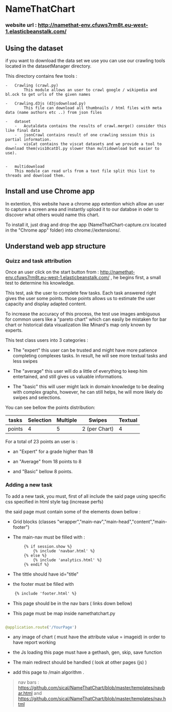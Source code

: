 # NameThatChart

### website url : http://namethat-env.cfuws7rm8t.eu-west-1.elasticbeanstalk.com/

## Using the dataset

if you want to download the data set we use you can use our crawling tools located in the datasetManager directory.

This directory contains few tools :
    
    -   Crawling (crawl.py)
            This module allows an user to crawl google / wikipedia and bl.ock to get urls of the given names
        
    -   Crawling.d3js (d3jsdownload.py)
            This file can download all thumbnails / html files with meta data (name authors etc ..) from json files
     
    -   dataset
        -   Acutaldata contains the results of crawl.merge() consider this like final data
        -   jsonCrawl contains result of one crawling session this is partial information.
        -   visCat contains the viscat datasets and we provide a tool to download them(vis10catDl.py slower than multidownload but easier to use). 
    
    
    -   multidownload
        This module can read urls from a text file split this list to threads and download them.
   
        
## Install and use Chrome app

In extention, this website have a chrome app extention which allow an user to capture a screen area and instantly upload it to our databse in oder to discover what others would name this chart.

To install it, just drag and drop the app (NameThatChart-capture.crx located in the "Chrome app" folder) into chrome://extensions/. 

## Understand web app structure

### Quizz and task attribution

Once an user click on the start button from : http://namethat-env.cfuws7rm8t.eu-west-1.elasticbeanstalk.com/ , he begins first, a small test to determine his knowledge.

This test, ask the user to complete few tasks. Each task answered right gives the user some points. those points allows us to estimate the user capacity and display adapted content.

To increase the accuracy of this process, the test use images ambiguous for common users like a "pareto chart" which can easily be mistaken for bar chart
or historical data visualization like Minard's map only known by experts.

This test class users into 3 categories :

- The "expert" this user can be trusted and might have more patience completing complexes tasks. In result, he will see more textual tasks and less swipes

-  The "average" this user will do a little of everything to keep him entertained, and still gives us valuable informations.

- The "basic" this will user might lack in domain knowledge to be dealing with complex graphs, however, he can still helps, he will more likely do swipes and selections.

You can see bellow the points distribution:



|  tasks | Selection | Multiple | Swipes         | Textual |
|--------|-----------|----------|----------------|---------|
| points | 4         | 5        | 2 (per Chart) | 4       |




For a total of 23 points an user is : 

- an "Expert" for a grade higher than 18

- an "Average" from 18 points to 8

- and "Basic" bellow 8 points.


### Adding a new task

To add a new task, you must, first of all include the said page using specific css specified in  html style tag (increase perfs)

the said page must contain some of the elements down bellow :

- Grid blocks (classes "wrapper","main-nav","main-head","content","main-footer") 

- The main-nav must be filled with :

``` django
        {% if session.show %}
            {% include 'navbar.html' %}
        {% else %}
            {% include 'analytics.html' %}
        {% endif %}
```

- The tittle should have id="title"


- the footer must be filled with 

``` html
    {% include 'footer.html' %}
```

- This page should be in the nav bars ( links down bellow)

- This page must be map inside namethatchart.py
``` python

@application.route('/YourPage')

```

- any image of chart (<img> must have the attribute value = imageid) in order to have report working
 
- the Js loading this page must have a gethash, gen, skip, save function

- The main redirect should be handled ( look at other pages (js) )
 
- add this page to /main algorithm .



 > nav bars : https://github.com/sical/NameThatChart/blob/master/templates/navbar.html and https://github.com/sical/NameThatChart/blob/master/templates/nav.html
